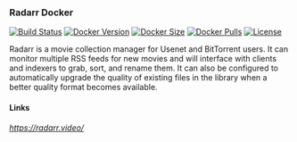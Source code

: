 [circleci_logo]: https://circleci.com/gh/stlouisn/radarr_docker.svg?style=svg
[circleci_url]: https://app.circleci.com/pipelines/github/stlouisn/radarr_docker

[docker_version_logo]: http://img.shields.io/docker/v/stlouisn/radarr/latest?arch=arm64
[docker_version_url]: https://hub.docker.com/r/stlouisn/radarr

[docker_size_logo]: http://img.shields.io/docker/image-size/stlouisn/radarr/latest
[docker_size_url]: https://hub.docker.com/r/stlouisn/radarr

[docker_pulls_logo]: https://img.shields.io/docker/pulls/stlouisn/radarr
[docker_pulls_url]: https://hub.docker.com/r/stlouisn/radarr

[license_logo]: https://img.shields.io/github/license/stlouisn/radarr_docker
[license_url]: https://github.com/stlouisn/radarr_docker/blob/main/LICENSE

### Radarr Docker

[![Build Status][circleci_logo]][circleci_url]
[![Docker Version][docker_version_logo]][docker_version_url]
[![Docker Size][docker_size_logo]][docker_size_url]
[![Docker Pulls][docker_pulls_logo]][docker_pulls_url]
[![License][license_logo]][license_url]

Radarr is a movie collection manager for Usenet and BitTorrent users. It can monitor multiple RSS feeds for new movies and will interface with clients and indexers to grab, sort, and rename them. It can also be configured to automatically upgrade the quality of existing files in the library when a better quality format becomes available.

#### Links

*https://radarr.video/*
